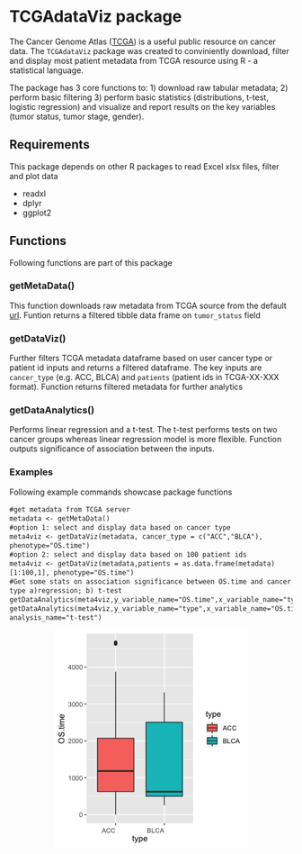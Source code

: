 # TCGAdataViz package


The Cancer Genome Atlas ([TCGA](https://www.cancer.gov/about-nci/organization/ccg/research/structural-genomics/tcga)) is a useful public resource on cancer data. The `TCGAdataViz` package was created to conviniently download, filter and display most patient metadata from TCGA resource using R - a statistical language. 

The package has 3 core functions to: 1) download raw tabular metadata; 2) perform basic filtering 3) perform basic statistics (distributions, t-test, logistic regression) and visualize and report results on the key variables (tumor status, tumor stage, gender).

## Requirements
This package depends on other R packages to read Excel xlsx files, filter and plot data

* readxl
* dplyr
* ggplot2

## Functions
Following functions are part of this package
### getMetaData()
This function downloads raw metadata from TCGA source from the default [url](https://api.gdc.cancer.gov/data/1b5f413e-a8d1-4d10-92eb-7c4ae739ed81). Funtion returns a filtered tibble data frame on `tumor_status` field

### getDataViz()
Further filters TCGA metadata dataframe based on user cancer type or patient id inputs and returns a filtered dataframe. The key inputs are `cancer_type` (e.g. ACC, BLCA) and `patients` (patient ids in TCGA-XX-XXX format). Function returns filtered metadata for further analytics 

### getDataAnalytics()
Performs linear regression and a t-test. The t-test performs tests on two cancer groups whereas linear regression model is more flexible. Function outputs significance of association between the inputs.


### Examples
Following example commands showcase package functions

```
#get metadata from TCGA server
metadata <- getMetaData()
#option 1: select and display data based on cancer type
meta4viz <- getDataViz(metadata, cancer_type = c("ACC","BLCA"), phenotype="OS.time")
#option 2: select and display data based on 100 patient ids
meta4viz <- getDataViz(metadata,patients = as.data.frame(metadata)[1:100,1], phenotype="OS.time")
#Get some stats on association significance between OS.time and cancer type a)regression; b) t-test
getDataAnalytics(meta4viz,y_variable_name="OS.time",x_variable_name="type")
getDataAnalytics(meta4viz,y_variable_name="type",x_variable_name="OS.time", analysis_name="t-test")
```
<p align="center">
<img src="images/Boxplot_example.png" />
</p>